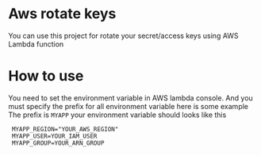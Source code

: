 # Aws rotate keys 
You can use this project for rotate your secret/access keys using AWS Lambda function

# How to use
You need to set the environment variable in AWS lambda console.
And you must specify the prefix for all environment variable here is some example The prefix is `MYAPP`
your environment variable should looks like this

```shell
 MYAPP_REGION="YOUR_AWS_REGION"
 MYAPP_USER=YOUR_IAM_USER
 MYAPP_GROUP=YOUR_ARN_GROUP
```
